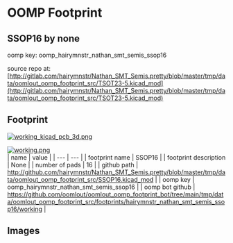 # OOMP Footprint  
## SSOP16  by none  
  
oomp key: oomp_hairymnstr_nathan_smt_semis_ssop16  
  
source repo at: [http://gitlab.com/hairymnstr/Nathan_SMT_Semis.pretty/blob/master/tmp/data/oomlout_oomp_footprint_src/TSOT23-5.kicad_mod](http://gitlab.com/hairymnstr/Nathan_SMT_Semis.pretty/blob/master/tmp/data/oomlout_oomp_footprint_src/TSOT23-5.kicad_mod)  
## Footprint  
  
[![working_kicad_pcb_3d.png](working_kicad_pcb_3d_600.png)](working_kicad_pcb_3d.png)  
  
[![working.png](working_600.png)](working.png)  
| name | value | 
| --- | --- | 
| footprint name | SSOP16 | 
| footprint description | None | 
| number of pads | 16 | 
| github path | http://github.com/hairymnstr/Nathan_SMT_Semis.pretty/blob/master/tmp/data/oomlout_oomp_footprint_src/SSOP16.kicad_mod | 
| oomp key | oomp_hairymnstr_nathan_smt_semis_ssop16 | 
| oomp bot github | https://github.com/oomlout/oomlout_oomp_footprint_bot/tree/main/tmp/data/oomlout_oomp_footprint_src/footprints/hairymnstr_nathan_smt_semis_ssop16/working | 
## Images  
